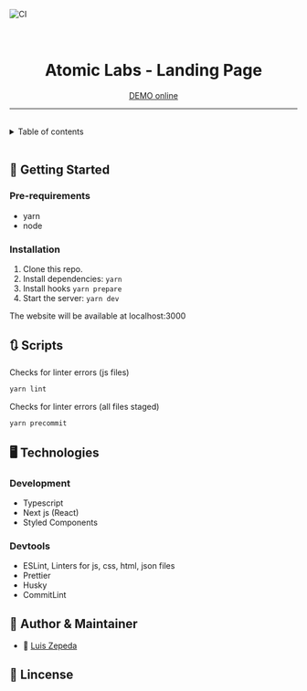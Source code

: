 ![CI](https://img.shields.io/badge/Build%2C%20Test%2C%20Lint%20for%20Main-passing-%2331C755)

<h1 align="center">
  <br>Atomic Labs - Landing Page<br>
</h1>
<p align="center"><a href="https://atomiclabs.picnicdigital.io">DEMO online</a><p>

---

<br/>
<details><summary>Table of contents</summary><p>

- [🚀 Getting Started](#-getting-started)
  - [Pre-requirements](#pre-requirements)
  - [Installation](#installation)
- [🔃 Scripts](#-scripts)
- [🖥 Technologies](#-technologies)
  - [Development](#development)
  - [Devtools](#devtools)
- [👤 Author & Maintainer](#-author--maintainer)
- [📖 Lincense](#-lincense)

</p></details>
<br/>

## 🚀 Getting Started

### Pre-requirements

- yarn
- node

### Installation

1. Clone this repo.
2. Install dependencies: `yarn`
3. Install hooks `yarn prepare`
4. Start the server: `yarn dev`

The website will be available at localhost:3000

## 🔃 Scripts

Checks for linter errors (js files)

```bash
yarn lint
```

Checks for linter errors (all files staged)

```bash
yarn precommit
```

## 🖥 Technologies

### Development

- Typescript
- Next js (React)
- Styled Components

### Devtools

- ESLint, Linters for js, css, html, json files
- Prettier
- Husky
- CommitLint

## 👤 Author & Maintainer

- 🤖 [Luis Zepeda](http://github.com/luisiiio)

## 📖 Lincense
